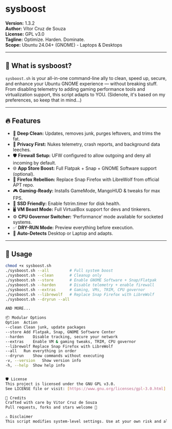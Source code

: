 # sysboost
**Version:** 1.3.2  
**Author:** Vítor Cruz de Souza  
**License:** GPL v3.0  
**Tagline:** Optimize. Harden. Dominate.  
**Scope:** Ubuntu 24.04+ (GNOME) - Laptops & Desktops

---

## 🧰 What is sysboost?

`sysboost.sh` is your all-in-one command-line ally to clean, speed up, secure, and enhance your Ubuntu GNOME experience — without breaking stuff.  
From disabling telemetry to adding gaming performance tools and virtualization support, this script adapts to YOU.
(Sidenote, it's based on my preferences, so keep that in mind...)

---

## 🔥 Features

- 🧼 **Deep Clean:** Updates, removes junk, purges leftovers, and trims the fat.
- 🔐 **Privacy First:** Nukes telemetry, crash reports, and background data leeches.
- 🛡️ **Firewall Setup:** UFW configured to allow outgoing and deny all incoming by default.
- 🌐 **App Store Boost:** Full Flatpak + Snap + GNOME Software support (optional).
- 🦊 **Firefox Rebellion:** Replace Snap Firefox with LibreWolf from official APT repo.
- 🎮 **Gaming-Ready:** Installs GameMode, MangoHUD & tweaks for max FPS.
- 💾 **SSD Friendly:** Enable fstrim.timer for disk health.
- 🖥️ **VM Beast Mode:** Full VirtualBox support for devs and tinkerers.
- ⚙️ **CPU Governor Switcher:** ‘Performance’ mode available for socketed systems.
- ✅ **DRY-RUN Mode:** Preview everything before execution.
- 🧠 **Auto-Detects** Desktop or Laptop and adapts.

---

## 🧪 Usage

```bash
chmod +x sysboost.sh
./sysboost.sh --all         # Full system boost
./sysboost.sh --clean       # Cleanup only
./sysboost.sh --store       # Enable GNOME Software + Snap/Flatpak
./sysboost.sh --harden      # Disable telemetry + enable firewall
./sysboost.sh --extras      # Gaming, VMs, TRIM, CPU governor
./sysboost.sh --librewolf   # Replace Snap Firefox with LibreWolf
./sysboost.sh --dryrun --all

AND MORE...

📦 Modular Options
Option	Action
--clean	Clean junk, update packages
--store	Add Flatpak, Snap, GNOME Software Center
--harden	Disable tracking, secure your network
--extras	Enable VM & gaming tweaks, TRIM, CPU governor
--librewolf	Replace Snap Firefox with LibreWolf
--all	Run everything in order
--dryrun	Show commands without executing
-v, --version	Show version info
-h, --help	Show help info


🛡️ License
This project is licensed under the GNU GPL v3.0.
See LICENSE file or visit: [https://www.gnu.org/licenses/gpl-3.0.html]

👤 Credits
Crafted with care by Vitor Cruz de Souza
Pull requests, forks and stars welcome 🌟

⚠️ Disclaimer
This script modifies system-level settings. Use at your own risk and always keep backups or snapshots ready. No guarantees, just results.
